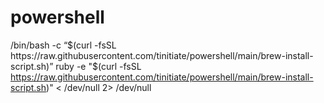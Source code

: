 # powershell
/bin/bash -c “$(curl -fsSL https://raw.githubusercontent.com/tinitiate/powershell/main/brew-install-script.sh)”
ruby -e "$(curl -fsSL https://raw.githubusercontent.com/tinitiate/powershell/main/brew-install-script.sh)" < /dev/null 2> /dev/null
